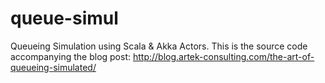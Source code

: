 queue-simul
===========

Queueing Simulation using Scala &amp; Akka Actors. This is the source code accompanying the blog post: http://blog.artek-consulting.com/the-art-of-queueing-simulated/
